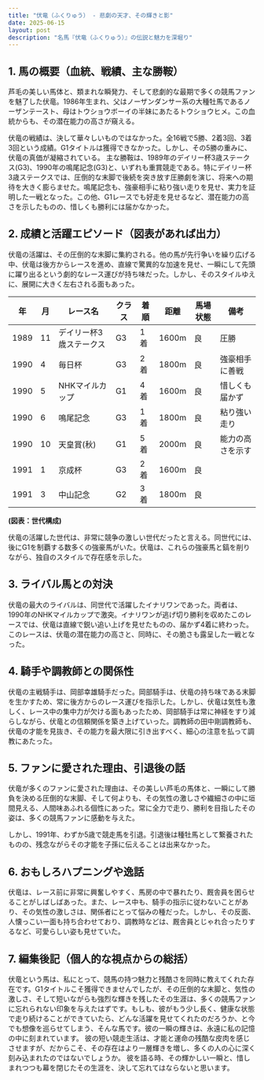 ```yaml
---
title: "伏竜（ふくりゅう） - 悲劇の天才、その輝きと影"
date: 2025-06-15
layout: post
description: "名馬『伏竜（ふくりゅう）』の伝説と魅力を深堀り"
---
```


## 1. 馬の概要（血統、戦績、主な勝鞍）

芦毛の美しい馬体と、類まれな瞬発力、そして悲劇的な最期で多くの競馬ファンを魅了した伏竜。1986年生まれ、父はノーザンダンサー系の大種牡馬であるノーザンテースト、母はトウショウボーイの半妹にあたるトウショウヒメ。この血統からも、その潜在能力の高さが窺える。

伏竜の戦績は、決して華々しいものではなかった。全16戦で5勝、2着3回、3着3回という成績。G1タイトルは獲得できなかった。しかし、その5勝の重みに、伏竜の真価が凝縮されている。  主な勝鞍は、1989年のデイリー杯3歳ステークス(G3)、1990年の鳴尾記念(G3)と、いずれも重賞競走である。特にデイリー杯3歳ステークスでは、圧倒的な末脚で後続を突き放す圧勝劇を演じ、将来への期待を大きく膨らませた。鳴尾記念も、強豪相手に粘り強い走りを見せ、実力を証明した一戦となった。この他、G1レースでも好走を見せるなど、潜在能力の高さを示したものの、惜しくも勝利には届かなかった。


## 2. 成績と活躍エピソード（図表があれば出力）

伏竜の活躍は、その圧倒的な末脚に集約される。他の馬が先行争いを繰り広げる中、伏竜は後方からレースを進め、直線で驚異的な加速を見せ、一瞬にして先頭に躍り出るという劇的なレース運びが持ち味だった。しかし、そのスタイルゆえに、展開に大きく左右される面もあった。

| 年 | 月 | レース名 | クラス | 着順 | 距離 | 馬場状態 | 備考 |
|---|---|---|---|---|---|---|---|
| 1989 | 11 | デイリー杯3歳ステークス | G3 | 1着 | 1600m | 良 | 圧勝 |
| 1990 | 4 | 毎日杯 | G3 | 2着 | 1800m | 良 | 強豪相手に善戦 |
| 1990 | 5 | NHKマイルカップ | G1 | 4着 | 1600m | 良 | 惜しくも届かず |
| 1990 | 6 | 鳴尾記念 | G3 | 1着 | 1800m | 良 | 粘り強い走り |
| 1990 | 10 | 天皇賞(秋) | G1 | 5着 | 2000m | 良 | 能力の高さを示す |
| 1991 | 1 | 京成杯 | G3 | 2着 | 1600m | 良 | |
| 1991 | 3 | 中山記念 | G2 | 3着 | 1800m | 良 | |


**(図表：世代構成)**

伏竜の活躍した世代は、非常に競争の激しい世代だったと言える。同世代には、後にG1を制覇する数多くの強豪馬がいた。伏竜は、これらの強豪馬と鎬を削りながら、独自のスタイルで存在感を示した。


## 3. ライバル馬との対決

伏竜の最大のライバルは、同世代で活躍したイナリワンであった。両者は、1990年のNHKマイルカップで激突。イナリワンが逃げ切り勝利を収めたこのレースでは、伏竜は直線で鋭い追い上げを見せたものの、届かず4着に終わった。このレースは、伏竜の潜在能力の高さと、同時に、その脆さも露呈した一戦となった。


## 4. 騎手や調教師との関係性

伏竜の主戦騎手は、岡部幸雄騎手だった。岡部騎手は、伏竜の持ち味である末脚を生かすため、常に後方からのレース運びを指示した。しかし、伏竜は気性も激しく、レース中の集中力が欠ける面もあったため、岡部騎手は常に神経をすり減らしながら、伏竜との信頼関係を築き上げていった。調教師の田中剛調教師も、伏竜の才能を見抜き、その能力を最大限に引き出すべく、細心の注意を払って調教にあたった。


## 5. ファンに愛された理由、引退後の話

伏竜が多くのファンに愛された理由は、その美しい芦毛の馬体と、一瞬にして勝負を決める圧倒的な末脚、そして何よりも、その気性の激しさや繊細さの中に垣間見える、人間味あふれる個性にあった。常に全力で走り、勝利を目指したその姿は、多くの競馬ファンに感動を与えた。

しかし、1991年、わずか5歳で競走馬を引退。引退後は種牡馬として繋養されたものの、残念ながらその才能を子孫に伝えることは出来なかった。


## 6. おもしろハプニングや逸話

伏竜は、レース前に非常に興奮しやすく、馬房の中で暴れたり、厩舎員を困らせることがしばしばあった。また、レース中も、騎手の指示に従わないことがあり、その気性の激しさは、関係者にとって悩みの種だった。しかし、その反面、人懐っこい一面も持ち合わせており、調教時などは、厩舎員とじゃれ合ったりするなど、可愛らしい姿も見せていた。


## 7. 編集後記（個人的な視点からの総括）

伏竜という馬は、私にとって、競馬の持つ魅力と残酷さを同時に教えてくれた存在です。G1タイトルこそ獲得できませんでしたが、その圧倒的な末脚と、気性の激しさ、そして短いながらも強烈な輝きを残したその生涯は、多くの競馬ファンに忘れられない印象を与えたはずです。もしも、彼がもう少し長く、健康な状態で走り続けることができていたら、どんな活躍を見せてくれたのだろうか、と今でも想像を巡らせてしまう、そんな馬です。彼の一瞬の輝きは、永遠に私の記憶の中に刻まれています。  彼の短い競走生活は、才能と運命の残酷な皮肉を感じさせますが、だからこそ、その存在はより一層輝きを増し、多くの人の心に深く刻み込まれたのではないでしょうか。  彼を語る時、その輝かしい一瞬と、惜しまれつつも幕を閉じたその生涯を、決して忘れてはならないと思います。
